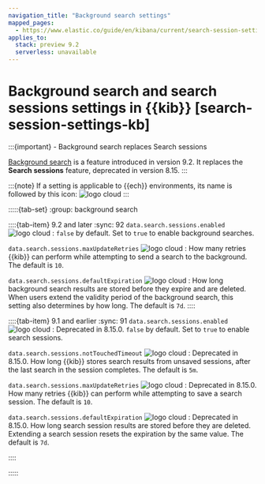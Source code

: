```yaml
---
navigation_title: "Background search settings"
mapped_pages:
  - https://www.elastic.co/guide/en/kibana/current/search-session-settings-kb.html
applies_to:
  stack: preview 9.2
  serverless: unavailable
---
```


# Background search and search sessions settings in {{kib}} [search-session-settings-kb]

:::{important} - Background search replaces Search sessions

[Background search](docs-content://explore-analyze/discover/background-search.md) is a feature introduced in version 9.2. It replaces the **Search sessions** feature, deprecated in version 8.15.
:::

:::{note}
If a setting is applicable to {{ech}} environments, its name is followed by this icon: ![logo cloud](https://doc-icons.s3.us-east-2.amazonaws.com/logo_cloud.svg "Supported on Elastic Cloud Hosted")
:::

:::::{tab-set}
:group: background search

::::{tab-item} 9.2 and later
:sync: 92
`data.search.sessions.enabled` ![logo cloud](https://doc-icons.s3.us-east-2.amazonaws.com/logo_cloud.svg "Supported on {{ech}}")
:   `false` by default. Set to `true` to enable background searches.

`data.search.sessions.maxUpdateRetries` ![logo cloud](https://doc-icons.s3.us-east-2.amazonaws.com/logo_cloud.svg "Supported on {{ech}}")
:   How many retries {{kib}} can perform while attempting to send a search to the background. The default is `10`.

`data.search.sessions.defaultExpiration` ![logo cloud](https://doc-icons.s3.us-east-2.amazonaws.com/logo_cloud.svg "Supported on {{ech}}")
:   How long background search results are stored before they expire and are deleted. When users extend the validity period of the background search, this setting also determines by how long. The default is `7d`.
::::

::::{tab-item} 9.1 and earlier
:sync: 91
`data.search.sessions.enabled` ![logo cloud](https://doc-icons.s3.us-east-2.amazonaws.com/logo_cloud.svg "Supported on {{ech}}")
:   Deprecated in 8.15.0. `false` by default. Set to `true` to enable search sessions.

`data.search.sessions.notTouchedTimeout` ![logo cloud](https://doc-icons.s3.us-east-2.amazonaws.com/logo_cloud.svg "Supported on {{ech}}")
:   Deprecated in 8.15.0. How long {{kib}} stores search results from unsaved sessions, after the last search in the session completes. The default is `5m`.

`data.search.sessions.maxUpdateRetries` ![logo cloud](https://doc-icons.s3.us-east-2.amazonaws.com/logo_cloud.svg "Supported on {{ech}}")
:   Deprecated in 8.15.0. How many retries {{kib}} can perform while attempting to save a search session. The default is `10`.

`data.search.sessions.defaultExpiration` ![logo cloud](https://doc-icons.s3.us-east-2.amazonaws.com/logo_cloud.svg "Supported on {{ech}}")
:   Deprecated in 8.15.0. How long search session results are stored before they are deleted. Extending a search session resets the expiration by the same value. The default is `7d`.

::::

:::::